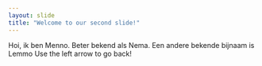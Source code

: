 ```yaml
---
layout: slide
title: "Welcome to our second slide!"
---
```

Hoi, ik ben Menno. Beter bekend als Nema. Een andere bekende bijnaam is Lemmo
Use the left arrow to go back!
